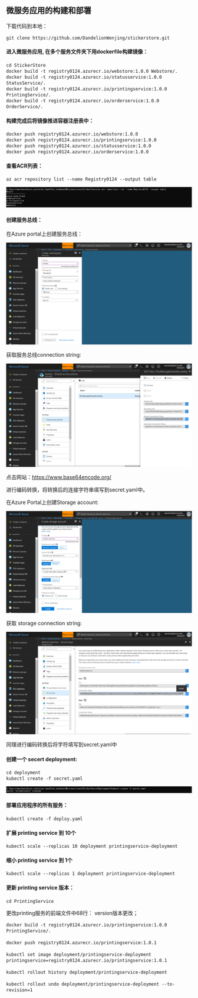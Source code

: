 ## 微服务应用的构建和部署

下载代码到本地：
```
git clone https://github.com/DandelionWenjing/stickerstore.git
```

#### 进入微服务应用, 在多个服务文件夹下用dockerfile构建镜像：
```
cd StickerStore
docker build -t registry0124.azurecr.io/webstore:1.0.0 Webstore/.
docker build -t registry0124.azurecr.io/statusservice:1.0.0 StatusService/.
docker build -t registry0124.azurecr.io/printingservice:1.0.0 PrintingService/.
docker build -t registry0124.azurecr.io/orderservice:1.0.0 OrderService/.
```

#### 构建完成后将镜像推进容器注册表中：
```
docker push registry0124.azurecr.io/webstore:1.0.0
docker push registry0124.azurecr.io/printingservice:1.0.0
docker push registry0124.azurecr.io/statusservice:1.0.0
docker push registry0124.azurecr.io/orderservice:1.0.0
```
#### 查看ACR列表：
```
az acr repository list --name Registry0124 --output table 
```
![microservice_acr](image/microservice_acr.png)

#### 创建服务总线：

在Azure portal上创建服务总线：  

![ServiceB](image/ServiceB.png)  

获取服务总线connection string:

![SB_connect](image/SB_connect.png)  

点击网站：https://www.base64encode.org/  

进行编码转换，将转换后的连接字符串填写到secret.yaml中。

在Azure Portal上创建Storage account:

![create_storage](image/create_storage.png)  

获取 storage connection string:  

![storage_connect](image/storage_connect.png) 

同理进行编码转换后将字符填写到secret.yaml中

#### 创建一个 secert deployment:  
```
cd deployment
kubectl create -f secret.yaml
```
![microservice_secret](image/microservice_secret.png)  

#### 部署应用程序的所有服务：  
```
kubectl create -f deploy.yaml
```

#### 扩展 printing service 到 10个
```
kubectl scale --replicas 10 deployment printingservice-deployment
```

#### 缩小 printing service 到 1个
```
kubectl scale --replicas 1 deployment printingservice-deployment
```

#### 更新 printing service 版本：  
```
cd PrintingService
```
更改printing服务的前端文件中68行： version版本更改；  

```
docker build -t registry0124.azurecr.io/printingservice:1.0.0 PrintingService/.

docker push registry0124.azurecr.io/printingservice:1.0.1

kubectl set image deployment/printingservice-deployment printingservice=registry0124.azurecr.io/printingservice:1.0.1

kubectl rollout history deployment/printingservice-deployment

kubectl rollout undo deployment/printingservice-deployment --to-revision=1  
```